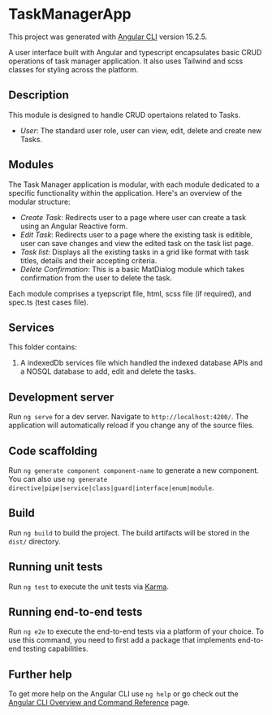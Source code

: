 # TaskManagerApp

This project was generated with [Angular CLI](https://github.com/angular/angular-cli) version 15.2.5.


A user interface built with Angular and typescript encapsulates basic CRUD operations of task manager application. It also uses
Tailwind and scss classes for styling across the platform. 

## Description

This module is designed to handle CRUD opertaions related to Tasks.

-   *User*: The standard user role, user can view, edit, delete and create new Tasks.

## Modules

The Task Manager application is modular, with each module dedicated to a specific functionality within the application. Here's an overview of the modular structure:

-   *Create Task*: Redirects user to a page where user can create a task using an Angular Reactive form.
-   *Edit Task*: Redirects user to a page where the existing task is editible, user can save changes and view the edited task on the task list page.
-   *Task list:* Displays all the existing tasks in a grid like format with task titles, details and their accepting criteria.
-   *Delete Confirmation*: This is a basic MatDialog module which takes confirmation from the user to delete the task. 

Each module comprises a tyepscript file, html, scss file (if required), and spec.ts (test cases file).

## Services

This folder contains:

1. A indexedDb services file which handled the indexed database APIs and a NOSQL database to add, edit and delete the tasks. 

## Development server

Run `ng serve` for a dev server. Navigate to `http://localhost:4200/`. The application will automatically reload if you change any of the source files.

## Code scaffolding

Run `ng generate component component-name` to generate a new component. You can also use `ng generate directive|pipe|service|class|guard|interface|enum|module`.

## Build

Run `ng build` to build the project. The build artifacts will be stored in the `dist/` directory.

## Running unit tests

Run `ng test` to execute the unit tests via [Karma](https://karma-runner.github.io).

## Running end-to-end tests

Run `ng e2e` to execute the end-to-end tests via a platform of your choice. To use this command, you need to first add a package that implements end-to-end testing capabilities.

## Further help

To get more help on the Angular CLI use `ng help` or go check out the [Angular CLI Overview and Command Reference](https://angular.io/cli) page.
